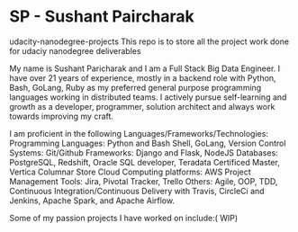 # SP - Sushant Paircharak

udacity-nanodegree-projects
This repo is to store all the project work done for udaciy nanodegree deliverables

My name is Sushant Paricharak and I am a Full Stack Big Data Engineer. I have over 21 years of experience, mostly in a backend role with Python, Bash, GoLang, Ruby as my preferred general purpose programming languages working in distributed teams. I actively pursue self-learning and growth as a developer, programmer, solution architect and always work towards improving my craft.

I am proficient in the following Languages/Frameworks/Technologies:
Programming Languages: Python and Bash Shell, GoLang, Version Control Systems: Git/Github Frameworks: Django and Flask, NodeJS Databases: PostgreSQL, Redshift, Oracle SQL developer, Teradata Certificed Master, Vertica Columnar Store Cloud Computing platforms: AWS Project Management Tools: Jira, Pivotal Tracker, Trello Others: Agile, OOP, TDD, Continuous Integration/Continuous Delivery with Travis, CircleCi and Jenkins, Apache Spark, and Apache Airflow.

Some of my passion projects I have worked on include:( WIP)
